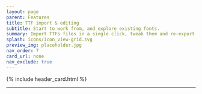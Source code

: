 ```yaml
---
layout: page
parent: Features
title: TTF import & editing
subtitle: Start to work from, and explore existing fonts.
summary: Import TTFs files in a single click, tweak them and re-export them in just a few clicks.
splash: icons/icon_view-grid.svg
preview_img: placeholder.jpg
nav_order: 7
card_url: none
nav_exclude: true
---
```


{% include header_card.html %}

---